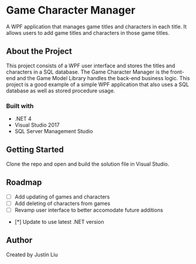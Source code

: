 # Game Character Manager

A WPF application that manages game titles and characters in each title.
It allows users to add game titles and characters in those game titles.

## About the Project

This project consists of a WPF user interface and stores the titles and characters in a SQL database.
The Game Character Manager is the front-end and the Game Model Library handles the back-end business logic.
This project is a good example of a simple WPF application that also uses a SQL database as well as stored procedure usage.

### Built with

* .NET 4
* Visual Studio 2017
* SQL Server Management Studio

## Getting Started

Clone the repo and open and build the solution file in Visual Studio.

## Roadmap
- [ ] Add updating of games and characters
- [ ] Add deleting of characters from games
- [ ] Revamp user interface to better accomodate future additions
- [*] Update to use latest .NET version

## Author
Created by Justin Liu
